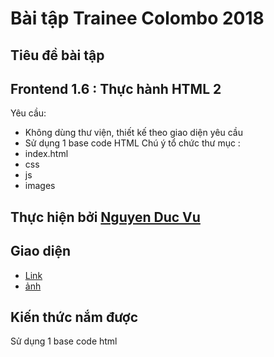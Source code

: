 # **Bài tập Trainee Colombo 2018**
## Tiêu đề bài tập
## **Frontend 1.6 : Thực hành HTML 2**
Yêu cầu: 
- Không dùng thư viện, thiết kế theo giao diện yêu cầu
- Sử dụng 1 base code HTML
 Chú ý tổ chức thư mục :
- index.html
- css
- js
- images
## Thực hiện bởi [Nguyen Duc Vu](https://github.com/ducvunguyen)
## Giao diện
- [Link](https://ducvunguyen.github.io/pts_/app/index.html?_ijt=6hhre2d31cbddeksekm771vr6n)
- [ảnh](https://ducvunguyen.github.io/pts_/app/img.html?_ijt=i6kkjieb5s91rglutvm4gjri0v)
## Kiến thức nắm được

Sử dụng 1 base code html
